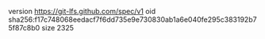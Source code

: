 version https://git-lfs.github.com/spec/v1
oid sha256:f17c748068eedacf7f6dd735e9e730830ab1a6e040fe295c383192b75f87c8b0
size 2325
